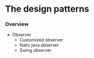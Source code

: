 # The design patterns
### Overview

* Observer
    * Customized observer
    * Nativ java observer
    * Swing observer